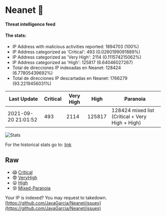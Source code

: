 # Neanet :hocho:
#### Threat intelligence feed
#### The stats:

- IP Address with malicious activities reported: 1894703 (100%)
- IP Address categorized as 'Critical':  493 (0.0260199091889%)
- IP Address categorized as 'Very High':  2114 (0.111574215062%)
- IP Address categorized as 'High':  125817 (6.64046027267)
- Total de direcciones IP indexadas en Neanet:  128424 (6.77805439692%)
- Total de direcciones IP descartadas en Neanet:  1766279 (93.2219456031%)

| Last Update | Critical | Very High | High | Paranoia |
| --- | --- | --- | --- | --- |
| 2021-09-20 21:01:52 | 493 | 2114 | 125817 | 128424 mixed list (Critical + Very High + High)|

![Stats](https://docs.google.com/spreadsheets/d/e/2PACX-1vSnaNMIXVabIpDJjufMlzH7poXnshF3mgd8Is1g9ytUEzVsP5my4Trn8f-xkoLLQ38xpL3HtmUexLo6/pubchart?oid=501124687&format=image)

For the historical stats go to: [link](/stats.csv)
## Raw
- :scream: [Critical](https://raw.githubusercontent.com/JavaGarcia/Neanet/master/blacklists/neanet_critical.txt)
- :fearful: [VeryHigh](https://raw.githubusercontent.com/JavaGarcia/Neanet/master/blacklists/neanet_veryHigh.txtt)
- :frowning: [High](https://raw.githubusercontent.com/JavaGarcia/Neanet/master/blacklists/neanet_high.txt)
- :dizzy_face: [Mixed-Paranoia](https://raw.githubusercontent.com/JavaGarcia/Neanet/master/blacklists/neanet_all.txt)


Your IP is indexed? You may request to takedown. [https://github.com/JavaGarcia/Neanet/issues](https://github.com/JavaGarcia/Neanet/issues)











































































































































































































































































































































































































































































































































































































































































































































































































































































































































































































































































































































































































































































































































































































































































































































































































































































































































































































































































































































































































































































































































































































































































































































































































































































































































































































































































































































































































































































































































































































































































































































































































































































































































































































































































































































































































































































































































































































































































































































































































































































































































































































































































































































































































































































































































































































































































































































































































































































































































































































































































































































































































































































































































































































































































































































































































































































































































































































































































































































































































































































































































































































































































































































































































































































































































































































































































































































































































































































































































































































































































































































































































































































































































































































































































































































































































































































































































































































































































































































































































































































































































































































































































































































































































































































































































































































































































































































































































































































































































































































































































































